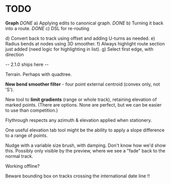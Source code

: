 

# TODO

**Graph**
_DONE_ a) Applying edits to canonical graph.
_DONE_ b) Turning it back into a route.
_DONE_ c) DSL for re-routing

d) Convert back to track using offset and adding U-turns as needed.
e) Radius bends at nodes using 3D smoother.
f) Always highlight route section just added (need logic for highlighting in list).
g) Select first edge, with direction

-- 2.1.0 ships here --

Terrain. Perhaps with quadtree.

**New bend smoother filter** - four point external centroid (convex only, not 'S').

New tool to **limit gradients** (range or whole track), retaining elevation of marked points.
(There are options. None are perfect, but we can be easier to use than competition.)

Flythrough respects any azimuth & elevation applied when stationery.

One useful elevation tab tool might be the ability to apply a slope difference to a range of points.

Nudge with a variable size brush, with damping. Don't know how we'd show this.
Possibly only visible by the preview, where we see a "fade" back to the normal track.

Working offline?

Beware bounding box on tracks crossing the international date line !!
